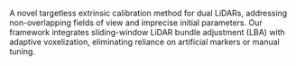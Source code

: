 A novel targetless extrinsic calibration method for dual LiDARs, addressing non-overlapping fields of view and imprecise initial parameters. Our framework integrates sliding-window LiDAR bundle adjustment (LBA) with adaptive voxelization, eliminating reliance on artificial markers or manual tuning.

